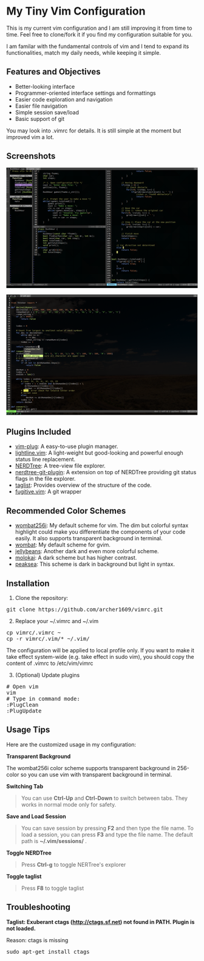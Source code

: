 # My Tiny Vim Configuration

This is my current vim configuration and I am still improving it from time to time. Feel free to clone/fork it if you find my configuration suitable for you.

I am familar with the fundamental controls of vim and I tend to expand its functionalities, match my daily needs, while keeping it simple.

## Features and Objectives

* Better-looking interface
* Programmer-oriented interface settings and formattings
* Easier code exploration and navigation
* Easier file navigation
* Simple session save/load
* Basic support of git

You may look into .vimrc for details. It is still simple at the moment but improved vim a lot.

## Screenshots
![Tab and Split Windows](/screenshots/1.png)

![Nice Color](/screenshots/2.png)

## Plugins Included

* [vim-plug](https://github.com/junegunn/vim-plug): A easy-to-use plugin manager.
* [lightline.vim](https://github.com/itchyny/lightline.vim): A light-weight but good-looking and powerful enough status line replacement.
* [NERDTree](https://github.com/scrooloose/nerdtree): A tree-view file explorer.
* [nerdtree-git-plugin](https://github.com/Xuyuanp/nerdtree-git-plugin): A extension on top of NERDTree providing git status flags in the file explorer.
* [taglist](https://github.com/vim-scripts/taglist.vim): Provides overview of the structure of the code.
* [fugitive.vim](https://github.com/tpope/vim-fugitive): A git wrapper

## Recommended Color Schemes

* [wombat256i](https://github.com/dsolstad/vim-wombat256i): My default scheme for vim. The dim but colorful syntax highlight could make you differentiate the components of your code easily. It also supports transparent background in terminal.
* [wombat](https://github.com/vim-scripts/Wombat): My default scheme for gvim.
* [jellybeans](https://github.com/nanotech/jellybeans.vim): Another dark and even more colorful scheme.
* [molokai](https://github.com/tomasr/molokai): A dark scheme but has higher contrast.
* [peaksea](https://github.com/vim-scripts/peaksea): This scheme is dark in background but light in syntax.

## Installation

1. Clone the repository:

<pre>
git clone https://github.com/archer1609/vimrc.git
</pre>

2. Replace your ~/.vimrc and ~/.vim

<pre>
cp vimrc/.vimrc ~
cp -r vimrc/.vim/* ~/.vim/
</pre>

The configuration will be applied to local profile only. If you want to make it take effect system-wide (e.g. take effect in sudo vim), you should copy the content of .vimrc to /etc/vim/vimrc

3. (Optional) Update plugins

<pre>
# Open vim
vim 
# Type in command mode:
:PlugClean
:PlugUpdate
</pre>

## Usage Tips

Here are the customized usage in my configuration:

__Transparent Background__

The wombat256i color scheme supports transparent background in 256-color so you can use vim with transparent background in terminal.

__Switching Tab__

> You can use __Ctrl-Up__ and __Ctrl-Down__ to switch between tabs. They works in normal mode only for safety.

__Save and Load Session__

> You can save session by pressing __F2__ and then type the file name. To load a session, you can press __F3__ and type the file name. The default path is __~/.vim/sessions/__ .

__Toggle NERDTree__

> Press __Ctrl-g__ to toggle NERTree's explorer

__Toggle taglist__

> Press __F8__ to toggle taglist

## Troubleshooting

__Taglist: Exuberant ctags (http://ctags.sf.net) not found in PATH. Plugin is not loaded.__

Reason: ctags is missing
<pre>sudo apt-get install ctags</pre>
